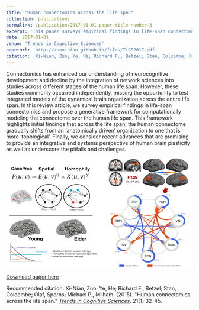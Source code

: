 ```yaml
---
title: "Human connectomics across the life span"
collection: publications
permalink: /publication/2017-01-01-paper-title-number-3
excerpt: 'This paper surveys empirical findings in life-span connectomics.'
date: 2017-01-01
venue: 'Trends in Cognitive Sciences'
paperurl: 'http://zuoxinian.github.io/files/TiCS2017.pdf'
citation: 'Xi-Nian, Zuo; Ye, He; Richard F., Betzel; Stan, Colcombe; Olaf, Sporns; Michael P., Milham. (2017). &quot;Human connectomics across the life span.&quot; <i>Trends in Cognitive Sciences</i>. 21(1):32-45.'
---
```

Connectomics has enhanced our understanding of neurocognitive development and decline by the integration of network sciences into studies across different stages of the human life span. However, these studies commonly occurred independently, missing the opportunity to test integrated models of the dynamical brain organization across the entire life span. In this review article, we survey empirical findings in life-span connectomics and propose a generative framework for computationally modeling the connectome over the human life span. This framework highlights initial findings that across the life span, the human connectome gradually shifts from an ‘anatomically driven’ organization to one that is more ‘topological’. Finally, we consider recent advances that are promising to provide an integrative and systems perspective of human brain plasticity as well as underscore the pitfalls and challenges.

<img src='/images/PMN-500x300.png' align="middle"><br/>

[Download paper here](http://zuoxinian.github.io/files/TiCS2017.pdf)

Recommended citation: Xi-Nian, Zuo; Ye, He; Richard F., Betzel; Stan, Colcombe; Olaf, Sporns; Michael P., Milham. (2015). "Human connectomics across the life span." [<i>Trends in Cognitive Sciences</i>](https://www.sciencedirect.com/journal/trends-in-cognitive-sciences). 21(1):32-45.
